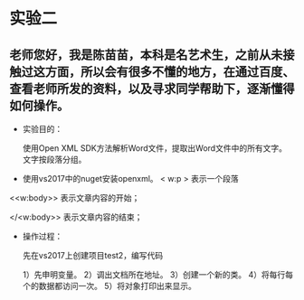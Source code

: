 # 实验二
## 老师您好，我是陈苗苗，本科是名艺术生，之前从未接触过这方面，所以会有很多不懂的地方，在通过百度、查看老师所发的资料，以及寻求同学帮助下，逐渐懂得如何操作。

- 实验目的：

    使用Open XML SDK方法解析Word文件，提取出Word文件中的所有文字。文字按段落分组。

- 使用vs2017中的nuget安装openxml。
< w:p > 表示一个段落

<<w:body>> 表示文章内容的开始；

</<w:body>> 表示文章内容的结束；


- 操作过程：

    先在vs2017上创建项目test2，编写代码
    
    1）先申明变量。 2）调出文档所在地址。  3）创建一个新的类。  4）将每行每个的数据都访问一次。  5）将对象打印出来显示。
    